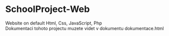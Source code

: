 # SchoolProject-Web
Website on default Html, Css, JavaScript, Php<br>
Dokumentaci tohoto projectu muzete videt v dokumentu dokumentace.html
